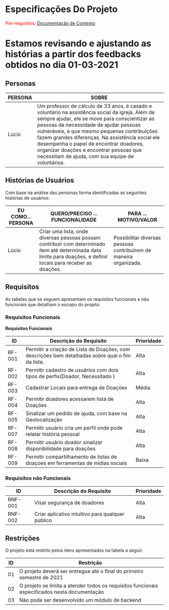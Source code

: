 # Especificações Do Projeto

<span style="color:red">Pré-requisitos: <a href="1-Contexto.md"> Documentação de Contexto</a></span>


# Estamos revisando e ajustando as histórias a partir dos feedbacks obtidos no dia 01-03-2021

## Personas


|PERSONA|SOBRE                        |
|-------|-----------------------------|
|Lúcio|Um professor de cálculo de 33 anos, é casado e voluntário na assistência social da igreja. Além de sempre ajudar, ele se move para conscientizar as pessoas da necessidade de ajudar pessoas vulneráveis, e que mesmo pequenas contribuições fazem grandes diferenças. Na assistência social ele desempenha o papel de  encontrar doadores, organizar doações e encontrar pessoas que necessitam de ajuda, com sua equipe de voluntários. |


## Histórias de Usuários

Com base na análise das personas forma identificadas as seguintes histórias de usuários:

|EU COMO... PERSONA|QUERO/PRECISO ... FUNCIONALIDADE	|PARA ... MOTIVO/VALOR|
|-----------|-------------------------|----------|
|Lúcio|Criar uma lista, onde diversas pessoas possam contribuir com determinado item até determinada data limite para doações, e definir locais para receber as doações.|Possibilitar diversas pessoas contribuírem de maneira organizada.|



## Requisitos

As tabelas que se seguem apresentam os requisitos funcionais e não funcionais que detalham o escopo do projeto.

### Requisitos Funcionais


**Requisitos Funcionais**


|ID     |Descrição do Requisito	  |Prioridade|
|-------|-------------------------|----------|
|RF-001|Permitir a criação de Lista de Doações, com descrições bem detalhadas sobre qual o fim da lista.|Alta|
|RF-002|Permitir cadastro de usuários com dois tipos de perfis(Doador, Necessitado )|Alta|
|RF-003|Cadastrar Locais para entrega de Doações|Média|
|RF-004|Permitir doadores acessarem lista de Doações|Alta|
|RF-005|Sinalizar um pedido de ajuda, com base na Geolocalização| Alta|
|RF-007|Permitir usuário cria um perfil onde pode relatar história pessoal|Alta|
|RF-008|Permitir usuário doador sinalizar disponibilidade para doações|Alta|
|RF-009|Permitir compartilhamento de listas de doaçoes em ferramentas de mídias sociais|Baixa|


### Requisitos não Funcionais

|ID     | Descrição do Requisito  |Prioridade |
|-------|-------------------------|-----------|
|RNF-001|Visar segurança de doadores|Alta|
|RNF-002|Criar aplicativo intuitivo para qualquer público|Alta|




## Restrições

O projeto está restrito pelos itens apresentados na tabela a seguir.

|ID| Restrição                                             |
|--|-------------------------------------------------------|
|01| O projeto deverá ser entregue até o final do primeiro semestre de 2021 |
|02| O projeto se limita a atender todos os requisitos funcionais especificados nesta documentação |
|03| Não pode ser desenvolvido um módulo de backend |


